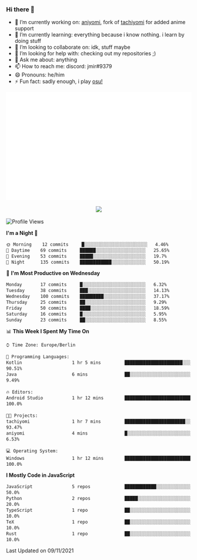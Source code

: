 ### Hi there 👋



<!--
**jmir1/jmir1** is a ✨ _special_ ✨ repository because its `README.md` (this file) appears on your GitHub profile.

Here are some ideas to get you started:
-->
- 🔭 I’m currently working on: [aniyomi](https://github.com/jmir1/aniyomi), fork of [tachiyomi](https://github.com/tachiyomiorg/tachiyomi) for added anime support
- 🌱 I’m currently learning: everything because i know nothing. i learn by doing stuff
- 👯 I’m looking to collaborate on: idk, stuff maybe
- 🤔 I’m looking for help with: checking out my repositories ;)
- 💬 Ask me about: anything
- 📫 How to reach me: discord: jmir#9379
- 😄 Pronouns: he/him
- ⚡ Fun fact: sadly enough, i play [osu!](https://osu.ppy.sh/users/18018426)  
<div>
	<p align="center">
		<a href="https://github.com/jmir1?tab=repositories" target="_blank" rel="noopener"><img src="https://github.com/jmir1/github-stats/blob/master/generated/overview.svg"></a>
	</p>
	<p align="center">
		<a href="https://github.com/search?o=desc&q=author%3Ajmir1&s=committer-date&type=Commits" target="_blank" rel="noopener"><img src="https://github-readme-streak-stats.herokuapp.com/?user=jmir1"></a>
	</p>
</div>

<!--START_SECTION:waka-->
![Profile Views](http://img.shields.io/badge/Profile%20Views-6-blue)

**I'm a Night 🦉** 

```text
🌞 Morning    12 commits     █░░░░░░░░░░░░░░░░░░░░░░░░   4.46% 
🌆 Daytime    69 commits     ██████░░░░░░░░░░░░░░░░░░░   25.65% 
🌃 Evening    53 commits     █████░░░░░░░░░░░░░░░░░░░░   19.7% 
🌙 Night      135 commits    ████████████░░░░░░░░░░░░░   50.19%

```
📅 **I'm Most Productive on Wednesday** 

```text
Monday       17 commits     █░░░░░░░░░░░░░░░░░░░░░░░░   6.32% 
Tuesday      38 commits     ███░░░░░░░░░░░░░░░░░░░░░░   14.13% 
Wednesday    100 commits    █████████░░░░░░░░░░░░░░░░   37.17% 
Thursday     25 commits     ██░░░░░░░░░░░░░░░░░░░░░░░   9.29% 
Friday       50 commits     ████░░░░░░░░░░░░░░░░░░░░░   18.59% 
Saturday     16 commits     █░░░░░░░░░░░░░░░░░░░░░░░░   5.95% 
Sunday       23 commits     ██░░░░░░░░░░░░░░░░░░░░░░░   8.55%

```


📊 **This Week I Spent My Time On** 

```text
⌚︎ Time Zone: Europe/Berlin

💬 Programming Languages: 
Kotlin                   1 hr 5 mins         ██████████████████████░░░   90.51% 
Java                     6 mins              ██░░░░░░░░░░░░░░░░░░░░░░░   9.49%

🔥 Editors: 
Android Studio           1 hr 12 mins        █████████████████████████   100.0%

🐱‍💻 Projects: 
tachiyomi                1 hr 7 mins         ███████████████████████░░   93.47% 
aniyomi                  4 mins              █░░░░░░░░░░░░░░░░░░░░░░░░   6.53%

💻 Operating System: 
Windows                  1 hr 12 mins        █████████████████████████   100.0%

```

**I Mostly Code in JavaScript** 

```text
JavaScript               5 repos             ████████████░░░░░░░░░░░░░   50.0% 
Python                   2 repos             █████░░░░░░░░░░░░░░░░░░░░   20.0% 
TypeScript               1 repo              ██░░░░░░░░░░░░░░░░░░░░░░░   10.0% 
TeX                      1 repo              ██░░░░░░░░░░░░░░░░░░░░░░░   10.0% 
Rust                     1 repo              ██░░░░░░░░░░░░░░░░░░░░░░░   10.0%

```



 Last Updated on 09/11/2021
<!--END_SECTION:waka-->
